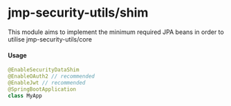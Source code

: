 # jmp-security-utils/shim

This module aims to implement the minimum required JPA beans in order to utilise jmp-security-utils/core

#### Usage

```kotlin
@EnableSecurityDataShim
@EnableOAuth2 // recommended
@EnableJwt // recommended
@SpringBootApplication
class MyApp
```